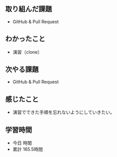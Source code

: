 ## 取り組んだ課題
- GitHub & Pull Request
## わかったこと
- 演習（clone）
## 次やる課題
- GitHub & Pull Request
## 感じたこと
- 演習でできた手順を忘れないようにしていきたい。
## 学習時間
- 今日 時間
- 累計 165.5時間
